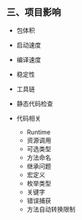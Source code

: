 ## 三、项目影响

* 包体积

* 启动速度

* 编译速度

* 稳定性

* 工具链

* 静态代码检查

* 代码相关

   * Runtime
   * 资源调用
   * 可选类型
   * 方法命名
   * 继承问题
   * 宏定义
   * 枚举类型
   * 关键字
   * 错误捕获
   * 方法自动转换限制